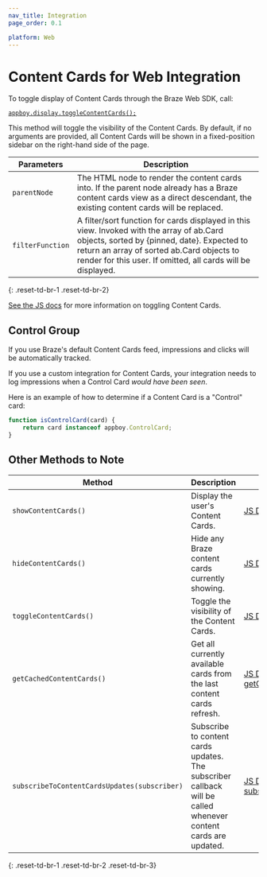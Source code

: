 ```yaml
---
nav_title: Integration
page_order: 0.1

platform: Web
---
```


# Content Cards for Web Integration

To toggle display of Content Cards through the Braze Web SDK, call:

[`appboy.display.toggleContentCards();`](https://js.appboycdn.com/web-sdk/latest/doc/module-display.html#.toggleContentCards)


This method will toggle the visibility of the Content Cards. By default, if no arguments are provided, all Content Cards will be shown in a fixed-position sidebar on the right-hand side of the page.

|Parameters | Description |
|---|---|
|`parentNode` | The HTML node to render the content cards into. If the parent node already has a Braze content cards view as a direct descendant, the existing content cards will be replaced. |
|`filterFunction` | A filter/sort function for cards displayed in this view. Invoked with the array of ab.Card objects, sorted by {pinned, date}. Expected to return an array of sorted ab.Card objects to render for this user. If omitted, all cards will be displayed. |
{: .reset-td-br-1 .reset-td-br-2}

[See the JS docs](https://js.appboycdn.com/web-sdk/latest/doc/module-display.html#.toggleContentCards) for more information on toggling Content Cards.

## Control Group 

If you use Braze's default Content Cards feed, impressions and clicks will be automatically tracked.

If you use a custom integration for Content Cards, your integration needs to log impressions when a Control Card _would have been seen_.

Here is an example of how to determine if a Content Card is a "Control" card:

```javascript
function isControlCard(card) {
    return card instanceof appboy.ControlCard;
}
```

## Other Methods to Note

|Method | Description | Link|
|---|---|---|
|`showContentCards()`| Display the user's Content Cards. | [JS Docs for showContentCards](https://js.appboycdn.com/web-sdk/latest/doc/module-display.html#.showContentCards)|
|`hideContentCards()`| Hide any Braze content cards currently showing. | [JS Docs for hideContentCards](https://js.appboycdn.com/web-sdk/latest/doc/module-display.html#.hideContentCards)
|`toggleContentCards()`| Toggle the visibility of the Content Cards. | [JS Docs for showContentCards](https://js.appboycdn.com/web-sdk/latest/doc/module-display.html#.toggleContentCards)
|`getCachedContentCards()`|Get all currently available cards from the last content cards refresh.| [JS Docs for getCachedContentCards](https://js.appboycdn.com/web-sdk/latest/doc/module-appboy.html#.getCachedContentCards)|
|`subscribeToContentCardsUpdates(subscriber)`| Subscribe to content cards updates. <br> The subscriber callback will be called whenever content cards are updated. |  [JS Docs for subscribeToContentCardsUpdates](https://js.appboycdn.com/web-sdk/latest/doc/module-appboy.html#.subscribeToContentCardsUpdates)|
{: .reset-td-br-1 .reset-td-br-2 .reset-td-br-3}
